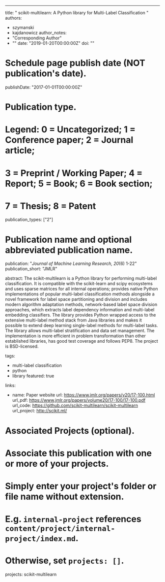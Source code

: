---
title: " scikit-multilearn: A Python library for Multi-Label Classification "
authors:
- szymanski
- kajdanowicz
author_notes:
- "Corresponding Author"
- ""
date: "2019-01-20T00:00:00Z"
doi: ""

# Schedule page publish date (NOT publication's date).
publishDate: "2017-01-01T00:00:00Z"

# Publication type.
# Legend: 0 = Uncategorized; 1 = Conference paper; 2 = Journal article;
# 3 = Preprint / Working Paper; 4 = Report; 5 = Book; 6 = Book section;
# 7 = Thesis; 8 = Patent
publication_types: ["2"]

# Publication name and optional abbreviated publication name.
publication: "*Journal of Machine Learning Research, 20*(6) 1-22"
publication_short: "JMLR"

abstract:  The scikit-multilearn is a Python library for performing multi-label classification. It is compatible with the scikit-learn and scipy ecosystems and uses sparse matrices for all internal operations; provides native Python implementations of popular multi-label classification methods alongside a novel framework for label space partitioning and division and includes modern algorithm adaptation methods, network-based label space division approaches, which extracts label dependency information and multi-label embedding classifiers. The library provides Python wrapped access to the extensive multi-label method stack from Java libraries and makes it possible to extend deep learning single-label methods for multi-label tasks. The library allows multi-label stratification and data set management. The implementation is more efficient in problem transformation than other established libraries, has good test coverage and follows PEP8. The project is BSD-licensed. 

tags:
- multi-label classification
- python 
- library
featured: true

links:
- name: Paper website
  url: https://www.jmlr.org/papers/v20/17-100.html
url_pdf: https://www.jmlr.org/papers/volume20/17-100/17-100.pdf
url_code: https://github.com/scikit-multilearn/scikit-multilearn
url_project: http://scikit.ml/


# Associated Projects (optional).
#   Associate this publication with one or more of your projects.
#   Simply enter your project's folder or file name without extension.
#   E.g. `internal-project` references `content/project/internal-project/index.md`.
#   Otherwise, set `projects: []`.
projects: scikit-multilearn
